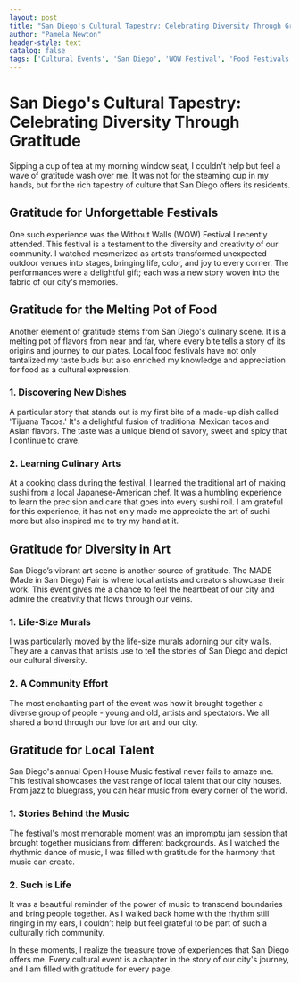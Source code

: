 ```yaml
---
layout: post
title: "San Diego's Cultural Tapestry: Celebrating Diversity Through Gratitude"
author: "Pamela Newton"
header-style: text
catalog: false
tags: ['Cultural Events', 'San Diego', 'WOW Festival', 'Food Festivals', 'MADE Fair', 'Open House Music Festival']
---
```


# San Diego's Cultural Tapestry: Celebrating Diversity Through Gratitude

Sipping a cup of tea at my morning window seat, I couldn't help but feel a wave of gratitude wash over me. It was not for the steaming cup in my hands, but for the rich tapestry of culture that San Diego offers its residents.

## Gratitude for Unforgettable Festivals

One such experience was the Without Walls (WOW) Festival I recently attended. This festival is a testament to the diversity and creativity of our community. I watched mesmerized as artists transformed unexpected outdoor venues into stages, bringing life, color, and joy to every corner. The performances were a delightful gift; each was a new story woven into the fabric of our city's memories.

## Gratitude for the Melting Pot of Food

Another element of gratitude stems from San Diego's culinary scene. It is a melting pot of flavors from near and far, where every bite tells a story of its origins and journey to our plates. Local food festivals have not only tantalized my taste buds but also enriched my knowledge and appreciation for food as a cultural expression.

### 1. Discovering New Dishes

A particular story that stands out is my first bite of a made-up dish called 'Tijuana Tacos.' It's a delightful fusion of traditional Mexican tacos and Asian flavors. The taste was a unique blend of savory, sweet and spicy that I continue to crave.

### 2. Learning Culinary Arts

At a cooking class during the festival, I learned the traditional art of making sushi from a local Japanese-American chef. It was a humbling experience to learn the precision and care that goes into every sushi roll. I am grateful for this experience, it has not only made me appreciate the art of sushi more but also inspired me to try my hand at it.

## Gratitude for Diversity in Art

San Diego’s vibrant art scene is another source of gratitude. The MADE (Made in San Diego) Fair is where local artists and creators showcase their work. This event gives me a chance to feel the heartbeat of our city and admire the creativity that flows through our veins.

### 1. Life-Size Murals

I was particularly moved by the life-size murals adorning our city walls. They are a canvas that artists use to tell the stories of San Diego and depict our cultural diversity.

### 2. A Community Effort

The most enchanting part of the event was how it brought together a diverse group of people - young and old, artists and spectators. We all shared a bond through our love for art and our city.

## Gratitude for Local Talent

San Diego's annual Open House Music festival never fails to amaze me. This festival showcases the vast range of local talent that our city houses. From jazz to bluegrass, you can hear music from every corner of the world.

### 1. Stories Behind the Music

The festival's most memorable moment was an impromptu jam session that brought together musicians from different backgrounds. As I watched the rhythmic dance of music, I was filled with gratitude for the harmony that music can create.

### 2. Such is Life

It was a beautiful reminder of the power of music to transcend boundaries and bring people together. As I walked back home with the rhythm still ringing in my ears, I couldn’t help but feel grateful to be part of such a culturally rich community.

In these moments, I realize the treasure trove of experiences that San Diego offers me. Every cultural event is a chapter in the story of our city's journey, and I am filled with gratitude for every page.
